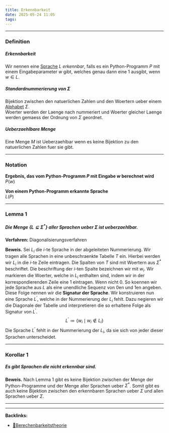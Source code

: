 ```yaml
---
title: Erkennbarkeit
date: 2025-05-24 11:05
tags: 
---
```


----

### Definition
##### Erkennbarkeit

Wir nennen eine [Sprache](sprachen) $L$ *erkennbar*, falls es ein Python-Programm $P$
mit einem Eingabeparameter $w$ gibt, welches genau dann eine 1 ausgibt, wenn $w\in L$.

##### Standardnummerierung von $\Sigma$
Bijektion zwischen den natuerlichen Zahlen und den Woertern ueber einem [Alphabet](alphabet) $\Sigma$.\
Woerter werden der Laenge nach nummeriert und Woerter gleicher Laenge werden gemaess der 
Ordnung von $\Sigma$ geordnet.

##### Ueberzaehlbare Menge
Eine Menge $M$ ist Ueberzaehlbar wenn es keine Bijektion zu den natuerlichen Zahlen fuer sie 
gibt.

---

### Notation
**Ergebnis, das vom Python-Programm $P$ mit Eingabe $w$ berechnet wird**\
$P(w)$

**Von einem Python-Programm erkannte Sprache**\
$L(P)$

---

### Lemma 1
##### Die Menge $\{L \subseteq \Sigma ^{*} \}$ aller Sprachen ueber $\Sigma$ ist ueberzaehlbar.
**Verfahren:** Diagonalisierungsverfahren

**Beweis.** Sei $L_i$ die $i$-te Sprache in der abgeleiteten Nummerierung. Wir tragen alle 
Sprachen in eine unbeschraenkte Tabelle $T$ ein. Hierbei werden wir $L_i$ in die $i$-te Zeile
eintragen. Die Spalten von $T$ sind mit Woertern aus $\Sigma ^{*}$ beschriftet. Die beschriftung
der $i$-ten Spalte bezeichnen wir mit $w_i$. Wir markieren die Woerter, welche in $L_i$ enthalten
sind, indem wir in der korrespondierenden Zeile eine 1 eintragen. Wenn nicht 0. So 
koennen wir jede Sprache aus $L$ als eine unendliche Sequenz von 0en und 1en angeben. Diese 
Folge nennen wir die **Signatur der Sprache**. Wir konstruieren nun eine Sprache $L^{\prime}$, 
welche in der Nummerierung der $L_i$ fehlt. Dazu negieren wir die Diagonale der Tabelle und 
interpretieren die so erhaltene Folge als Signatur von $L^{\prime}$.
$$
  L^{\prime}\coloneqq \{w_i\mid w_i\notin L_i\}   
$$
Die Sprache $L^{\prime}$ fehlt in der Nummerierung der $L_i$, da sie sich von jeder dieser
Sprachen unterscheidet. 

---

### Korollar 1
##### Es gibt Sprachen die nicht erkennbar sind.

**Beweis.** Nach Lemma 1 gibt es keine Bijektion zwischen der Menge der Python-Programme und
der Menge aller Sprachen ueber $\Sigma ^{*}$. Somit gibt es auch keine Bijektion zwischen den
erkennbaren Sprachen ueber $\Sigma$ und allen Sprachen ueber $\Sigma$.


----

----
**Backlinks:**
- [📂Berechenbarkeitstheorie](/📁Berechenbarkeitstheorie)
